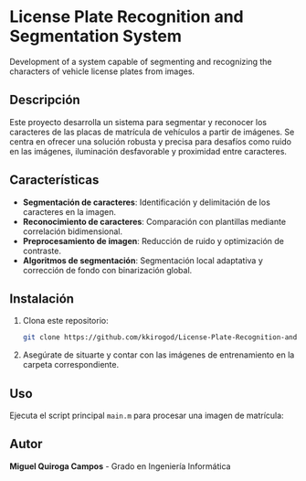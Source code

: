 # License Plate Recognition and Segmentation System
Development of a system capable of segmenting and recognizing the characters of vehicle license plates from images.

## Descripción
Este proyecto desarrolla un sistema para segmentar y reconocer los caracteres de las placas de matrícula de vehículos a partir de imágenes. Se centra en ofrecer una solución robusta y precisa para desafíos como ruido en las imágenes, iluminación desfavorable y proximidad entre caracteres.

## Características
- **Segmentación de caracteres**: Identificación y delimitación de los caracteres en la imagen.
- **Reconocimiento de caracteres**: Comparación con plantillas mediante correlación bidimensional.
- **Preprocesamiento de imagen**: Reducción de ruido y optimización de contraste.
- **Algoritmos de segmentación**: Segmentación local adaptativa y corrección de fondo con binarización global.

## Instalación
1. Clona este repositorio:
   ```bash
   git clone https://github.com/kkirogod/License-Plate-Recognition-and-Segmentation-System.git
   ```
2. Asegúrate de situarte y contar con las imágenes de entrenamiento en la carpeta correspondiente.

## Uso
Ejecuta el script principal ```main.m``` para procesar una imagen de matrícula:

## Autor
**Miguel Quiroga Campos** - Grado en Ingeniería Informática
